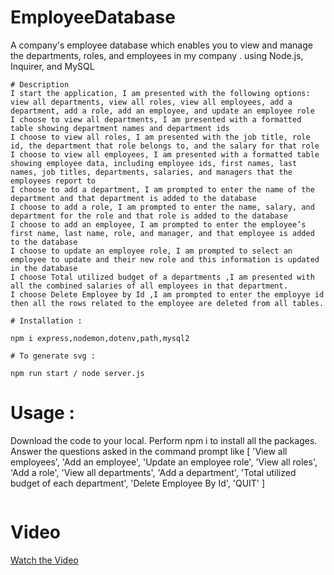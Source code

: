 # EmployeeDatabase
A company's employee database which enables you to view and manage the departments, roles, and employees in my company . using Node.js, Inquirer, and MySQL

```
# Description
I start the application, I am presented with the following options: view all departments, view all roles, view all employees, add a department, add a role, add an employee, and update an employee role
I choose to view all departments, I am presented with a formatted table showing department names and department ids
I choose to view all roles, I am presented with the job title, role id, the department that role belongs to, and the salary for that role
I choose to view all employees, I am presented with a formatted table showing employee data, including employee ids, first names, last names, job titles, departments, salaries, and managers that the employees report to
I choose to add a department, I am prompted to enter the name of the department and that department is added to the database
I choose to add a role, I am prompted to enter the name, salary, and department for the role and that role is added to the database
I choose to add an employee, I am prompted to enter the employee’s first name, last name, role, and manager, and that employee is added to the database
I choose to update an employee role, I am prompted to select an employee to update and their new role and this information is updated in the database
I choose Total utilized budget of a departments ,I am presented with all the combined salaries of all employees in that department.
I choose Delete Employee by Id ,I am prompted to enter the employye id then all the rows related to the employee are deleted from all tables.

```

```
# Installation :

npm i express,nodemon,dotenv,path,mysql2

```

```
# To generate svg :

npm run start / node server.js

```
# Usage :
Download the code to your local. Perform npm i to install all the packages. Answer the questions asked in the command prompt like
[
'View all employees',
                'Add an employee',
                'Update an employee role',
                'View all roles',
                'Add a role',
                'View all departments',
                'Add a department',
                'Total utilized budget of each department',
                'Delete Employee By Id',
                'QUIT'
]

```

```
# Video

[Watch the Video](https://youtu.be/k4QDB8aEuSQ)
```